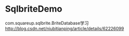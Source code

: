 # SqlbriteDemo
com.squareup.sqlbrite.BriteDatabase学习 http://blog.csdn.net/niubitianping/article/details/62226099
